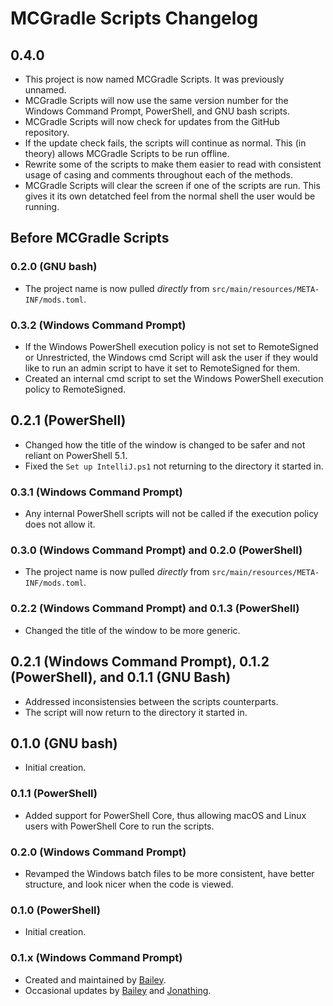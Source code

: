 # MCGradle Scripts Changelog

## 0.4.0

- This project is now named MCGradle Scripts. It was previously unnamed.
- MCGradle Scripts will now use the same version number for the Windows Command Prompt, PowerShell, and GNU bash scripts.
- MCGradle Scripts will now check for updates from the GitHub repository.
- If the update check fails, the scripts will continue as normal. This (in theory) allows MCGradle Scripts to be run offline.
- Rewrite some of the scripts to make them easier to read with consistent usage of casing and comments throughout each of the methods.
- MCGradle Scripts will clear the screen if one of the scripts are run. This gives it its own detatched feel from the normal shell the user would be running.

## Before MCGradle Scripts

### 0.2.0 (GNU bash)

- The project name is now pulled *directly* from `src/main/resources/META-INF/mods.toml`.

### 0.3.2 (Windows Command Prompt)

- If the Windows PowerShell execution policy is not set to RemoteSigned or Unrestricted, the Windows cmd Script will ask the user if they would like to run an admin script to have it set to RemoteSigned for them.
- Created an internal cmd script to set the Windows PowerShell execution policy to RemoteSigned.

## 0.2.1 (PowerShell)

- Changed how the title of the window is changed to be safer and not reliant on PowerShell 5.1.
- Fixed the `Set up IntelliJ.ps1` not returning to the directory it started in.

### 0.3.1 (Windows Command Prompt)

- Any internal PowerShell scripts will not be called if the execution policy does not allow it.

### 0.3.0 (Windows Command Prompt) and 0.2.0 (PowerShell)

- The project name is now pulled *directly* from `src/main/resources/META-INF/mods.toml`.

### 0.2.2 (Windows Command Prompt) and 0.1.3 (PowerShell)

- Changed the title of the window to be more generic.

## 0.2.1 (Windows Command Prompt), 0.1.2 (PowerShell), and 0.1.1 (GNU Bash)

- Addressed inconsistensies between the scripts counterparts.
- The script will now return to the directory it started in.

## 0.1.0 (GNU bash)

- Initial creation.

### 0.1.1 (PowerShell)

- Added support for PowerShell Core, thus allowing macOS and Linux users with PowerShell Core to run the scripts.

### 0.2.0 (Windows Command Prompt)

- Revamped the Windows batch files to be more consistent, have better structure, and look nicer when the code is viewed.

### 0.1.0 (PowerShell)

- Initial creation.

### 0.1.x (Windows Command Prompt)

- Created and maintained by [Bailey](https://gitlab.com/KingPhygieBoo).
- Occasional updates by [Bailey](https://gitlab.com/KingPhygieBoo) and [Jonathing](https://github.com/Jonathing).
